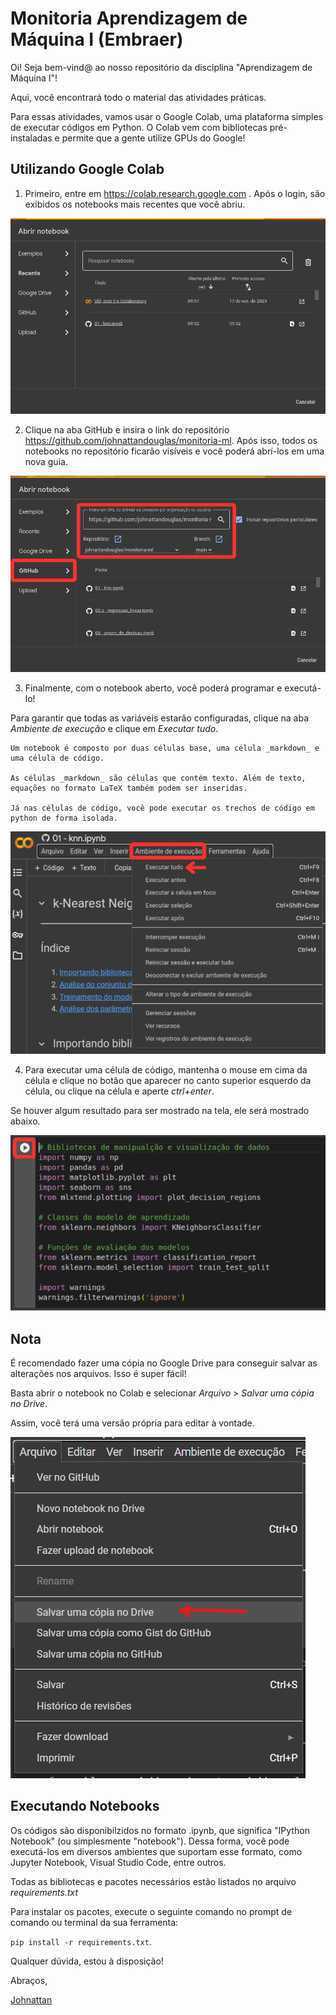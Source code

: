 # Monitoria Aprendizagem de Máquina I (Embraer)

Oi! Seja bem-vind@ ao nosso repositório da disciplina "Aprendizagem de Máquina I"!

Aqui, você encontrará todo o material das atividades práticas.

Para essas atividades, vamos usar o Google Colab, uma plataforma simples de executar códigos em Python.
O Colab vem com bibliotecas pré-instaladas e permite que a gente utilize GPUs do Google!

## Utilizando Google Colab

1. Primeiro, entre em https://colab.research.google.com . Após o login, são exibidos os notebooks mais recentes que você abriu.

![Colab 1](./imagens/colab1.png)

2. Clique na aba GitHub e insira o link do repositório https://github.com/johnattandouglas/monitoria-ml. Após isso, todos os notebooks no repositório ficarão visíveis e você poderá abrí-los em uma nova guia.

![Colab 2](./imagens/colab2.png)


3. Finalmente, com o notebook aberto, você poderá programar e executá-lo!

Para garantir que todas as variáveis estarão configuradas, clique na aba _Ambiente de execução_ e clique em _Executar tudo_.

    Um notebook é composto por duas células base, uma célula _markdown_ e uma célula de código.

    As células _markdown_ são células que contém texto. Além de texto, equações no formato LaTeX também podem ser inseridas.

    Já nas células de código, você pode executar os trechos de código em python de forma isolada.

![Colab 3](./imagens/colab3.png)
    
4. Para executar uma célula de código, mantenha o mouse em cima da célula e clique no botão que aparecer no canto superior esquerdo da célula, ou clique na célula e aperte _ctrl+enter_.

Se houver algum resultado para ser mostrado na tela, ele será mostrado abaixo.

![Colab 4](./imagens/colab4.png)

## Nota
É recomendado fazer uma cópia no Google Drive para conseguir salvar as alterações nos arquivos. Isso é super fácil!

Basta abrir o notebook no Colab e selecionar _Arquivo_ > _Salvar uma cópia no Drive_.

Assim, você terá uma versão própria para editar à vontade.

![Colab 5](./imagens/colab5.png)


## Executando Notebooks

Os códigos são disponibilzidos no formato .ipynb,  que significa "IPython Notebook" (ou simplesmente "notebook"). Dessa forma, você pode executá-los em diversos ambientes que suportam esse formato, como Jupyter Notebook, Visual Studio Code, entre outros.

Todas as bibliotecas e pacotes necessários estão listados no arquivo _requirements.txt_

Para instalar os pacotes, execute o seguinte comando no prompt de comando ou terminal da sua ferramenta:

`pip install -r requirements.txt`.


Qualquer dúvida, estou à disposição!

Abraços,

[Johnattan](mailto:jdfv@cin.ufpe.br?subject=Dúvida%20AM%20Embraer)